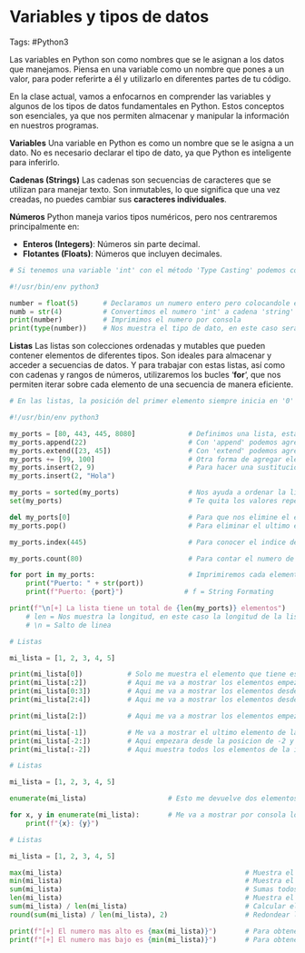 # Variables y tipos de datos 

Tags: #Python3 

Las variables en Python son como nombres que se le asignan a los datos que manejamos. Piensa en una variable como un nombre que pones a un valor, para poder referirte a él y utilizarlo en diferentes partes de tu código.

En la clase actual, vamos a enfocarnos en comprender las variables y algunos de los tipos de datos fundamentales en Python. Estos conceptos son esenciales, ya que nos permiten almacenar y manipular la información en nuestros programas.

**Variables**
Una variable en Python es como un nombre que se le asigna a un dato. No es necesario declarar el tipo de dato, ya que Python es inteligente para inferirlo.

**Cadenas (Strings)**
Las cadenas son secuencias de caracteres que se utilizan para manejar texto. Son inmutables, lo que significa que una vez creadas, no puedes cambiar sus **caracteres individuales**.

**Números**
Python maneja varios tipos numéricos, pero nos centraremos principalmente en:
- **Enteros (Integers)**: Números sin parte decimal.
- **Flotantes (Floats)**: Números que incluyen decimales.

```python 
# Si tenemos una variable 'int' con el método 'Type Casting' podemos convertirla a 'float'

#!/usr/bin/env python3

number = float(5)      # Declaramos un numero entero pero colocandole el float, este sera un numero flotante 
numb = str(4)          # Convertimos el numero 'int' a cadena 'string'
print(number)          # Imprimimos el numero por consola
print(type(number))    # Nos muestra el tipo de dato, en este caso será flotante y no entero 

```

**Listas**
Las listas son colecciones ordenadas y mutables que pueden contener elementos de diferentes tipos. Son ideales para almacenar y acceder a secuencias de datos.
Y para trabajar con estas listas, así como con cadenas y rangos de números, utilizaremos los bucles ‘**for**‘, que nos permiten iterar sobre cada elemento de una secuencia de manera eficiente.

```python
# En las listas, la posición del primer elemento siempre inicia en '0'  --> [0 1 2 3 4 5 ...]

#!/usr/bin/env python3

my_ports = [80, 443, 445, 8080]             # Definimos una lista, esta tambien puede ser una lista vacia
my_ports.append(22)                         # Con 'append' podemos agregar un valor a la lista, este valor es agregado al final
my_ports.extend([23, 45])                   # Con 'extend' podemos agregar varios valores a la vez a la lista
my_ports += [99, 100]                       # Otra forma de agregar elementos a la lista 
my_ports.insert(2, 9)                       # Para hacer una sustitucion de un valor en una posicion especifica (Posicion, Valor), Pd: No borras el valor anterior
my_ports.insert(2, "Hola")

my_ports = sorted(my_ports)                 # Nos ayuda a ordenar la lista 
set(my_ports)                               # Te quita los valores repetidos de la lista pero te la convierte en un 'set = {}'

del my_ports[0]                             # Para que nos elimine el elemento de la lista que en su posición es 0 (primer elemento)
my_ports.pop()                              # Para eliminar el ultimo elemento de la lista 

my_ports.index(445)                         # Para conocer el indice de ese elemento (Posicion en la lista), 'si hay elementos repetidos, solo te muestra el primero'

my_ports.count(80)                          # Para contar el numero de veces que sale ese valor en la lista 

for port in my_ports:                       # Imprimiremos cada elemento de la lista
	print("Puerto: " + str(port))           
	print(f"Puerto: {port}")               # f = String Formating

print(f"\n[+] La lista tiene un total de {len(my_ports)} elementos")     
	# len = Nos muestra la longitud, en este caso la longitud de la lista 
	# \n = Salto de linea

```

```python
# Listas 

mi_lista = [1, 2, 3, 4, 5]

print(mi_lista[0])           # Solo me muestra el elemento que tiene esa posicion 
print(mi_lista[:2])          # Aqui me va a mostrar los elementos empezando de izquierda hasta la posicion 2 (-1)
print(mi_lista[0:3])         # Aqui me va a mostrar los elementos desde la posicion 0 hasta la 3 (-1)
print(mi_lista[2:4])         # Aqui me va a mostrar los elementos desde la posicion 2 hasta la 4 (-1)

print(mi_lista[2:])          # Aqui me va a mostrar los elementos empezando desde la posicion 2 hasta donde termina la lista

print(mi_lista[-1])          # Me va a mostrar el ultimo elemento de la lista ya que '-1' significa: Empezar desde el final 
print(mi_lista[-2:])         # Aqui empezara desde la posicion de -2 y terminara con todos los elementos de la derecha 
print(mi_lista[:-2])         # Aqui muestra todos los elementos de la izquierda y termina en la posicion -2, pero ese elemento (-2) no se cuenta
```

```python
# Listas 

mi_lista = [1, 2, 3, 4, 5]

enumerate(mi_lista)                    # Esto me devuelve dos elementos (indices y los valores de la lista) 

for x, y in enumerate(mi_lista):       # Me va a mostrar por consola los indice y valores de la lista (x = indices, y = valores)
	print(f"{x}: {y}")
```

```python 
# Listas 

mi_lista = [1, 2, 3, 4, 5]

max(mi_lista)                                             # Muestra el valor maximo de la lista
min(mi_lista)                                             # Muestra el valor minimo de la lista 
sum(mi_lista)                                             # Sumas todos los valores de la lista
len(mi_lista)                                             # Muestra el total de elementos en la lista 
sum(mi_lista) / len(mi_lista)                             # Calcular el promedio 
round(sum(mi_lista) / len(mi_lista), 2)                   # Redondear los decimales en este caso a 'dos' elementos 

print(f"[+] El numero mas alto es {max(mi_lista)}")       # Para obtener el valor mas alto de la lista  
print(f"[+] El numero mas bajo es {min(mi_lista)}")       # Para obtener el valor mas bajo de la lista
```